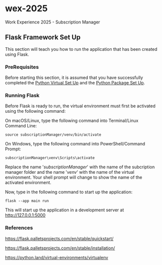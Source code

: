 # wex-2025
Work Experience 2025 - Subscription Manager

## Flask Framework Set Up

This section will teach you how to run the application that has been created using Flask.


### PreRequisites

Before starting this section, it is assumed that you have successfully completed the [Python Virtual Set Up](#Python-Virtual-Set-Up)
and the [Python Package Set Up](#Python-Packages-Set-Up).


### Running Flask

Before Flask is ready to run, the virtual environment must first be activated using the following command:

On macOS/Linux, type the following command into Terminal/Linux Command Line:

    source subscriptionManager/venv/bin/activate

On Windows, type the following command into PowerShell/Command Prompt:

    subscriptionManager\venv\Scripts\activate

Replace the name '*subscriptionManager*' with the name of the subcription manager folder
and the name '*venv*' with the name of the virtual environment. 
Your shell prompt will change to show the name of the activated environment.
    
Now, type in the following command to start up the application:

    flask --app main run

This will start up the application in a development server at http://127.0.0.1:5000
### References

https://flask.palletsprojects.com/en/stable/quickstart/

https://flask.palletsprojects.com/en/stable/installation/

https://python.land/virtual-environments/virtualenv

